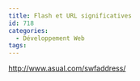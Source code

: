 ```yaml
---
title: Flash et URL significatives
id: 718
categories:
  - Développement Web
tags:
---
```


http://www.asual.com/swfaddress/